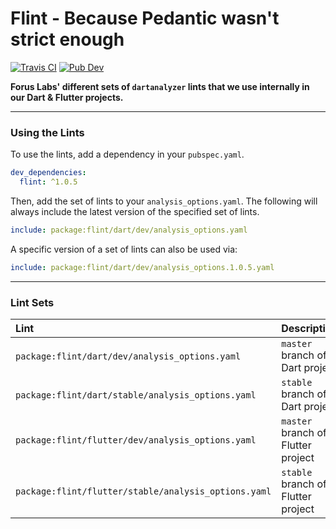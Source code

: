 # Flint - Because Pedantic wasn't strict enough

[![Travis CI](https://img.shields.io/travis/forus-labs/flint/master?logo=travis)](https://travis-ci.com/forus-labs/flint)
[![Pub Dev](https://img.shields.io/pub/v/flint)](https://pub.dev/packages/flint)

**Forus Labs' different sets of `dartanalyzer` lints that we use internally in our Dart & Flutter projects.**

***
### Using the Lints

To use the lints, add a dependency in your `pubspec.yaml`.

```yaml
dev_dependencies:
  flint: ^1.0.5  
```

Then, add the set of lints to your `analysis_options.yaml`. The following will always include the latest version of the specified set of lints.

```yaml
include: package:flint/dart/dev/analysis_options.yaml
```

A specific version of a set of lints can also be used via:
```yaml
include: package:flint/dart/dev/analysis_options.1.0.5.yaml
```

***
### Lint Sets

| Lint                                                 | Description                          |
| :--------------------------------------------------- | :----------------------------------- |
| `package:flint/dart/dev/analysis_options.yaml`       | `master` branch of a Dart project    |
| `package:flint/dart/stable/analysis_options.yaml`    | `stable` branch of a Dart project    |
| `package:flint/flutter/dev/analysis_options.yaml`    | `master` branch of a Flutter project |
| `package:flint/flutter/stable/analysis_options.yaml` | `stable` branch of a Flutter project |


